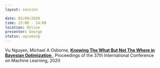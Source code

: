 ```yaml
---
layout: session

date: 02/09/2020
time: 13:00 - 14:00
location: Online
presenter: George
status: upcoming
---
```

Vu Nguyen, Michael A Osborne,
**[Knowing The What But Not The Where in Bayesian Optimization
](papers/0012-knowing-the-what-but-not-the-where-in-bayesian-optimisation)**,
Proceedings of the 37th International Conference on Machine Learning, 2020
